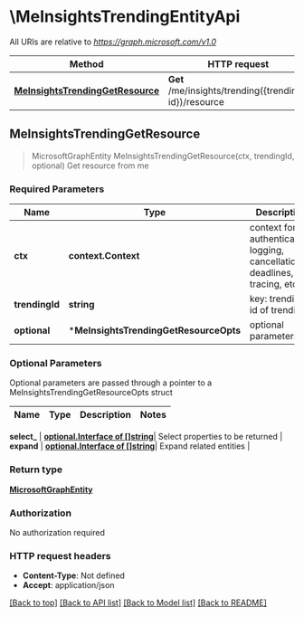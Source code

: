 # \MeInsightsTrendingEntityApi

All URIs are relative to *https://graph.microsoft.com/v1.0*

Method | HTTP request | Description
------------- | ------------- | -------------
[**MeInsightsTrendingGetResource**](MeInsightsTrendingEntityApi.md#MeInsightsTrendingGetResource) | **Get** /me/insights/trending({trending-id})/resource | Get resource from me



## MeInsightsTrendingGetResource

> MicrosoftGraphEntity MeInsightsTrendingGetResource(ctx, trendingId, optional)
Get resource from me

### Required Parameters


Name | Type | Description  | Notes
------------- | ------------- | ------------- | -------------
**ctx** | **context.Context** | context for authentication, logging, cancellation, deadlines, tracing, etc.
**trendingId** | **string**| key: trending-id of trending | 
 **optional** | ***MeInsightsTrendingGetResourceOpts** | optional parameters | nil if no parameters

### Optional Parameters

Optional parameters are passed through a pointer to a MeInsightsTrendingGetResourceOpts struct


Name | Type | Description  | Notes
------------- | ------------- | ------------- | -------------

 **select_** | [**optional.Interface of []string**](string.md)| Select properties to be returned | 
 **expand** | [**optional.Interface of []string**](string.md)| Expand related entities | 

### Return type

[**MicrosoftGraphEntity**](microsoft.graph.entity.md)

### Authorization

No authorization required

### HTTP request headers

- **Content-Type**: Not defined
- **Accept**: application/json

[[Back to top]](#) [[Back to API list]](../README.md#documentation-for-api-endpoints)
[[Back to Model list]](../README.md#documentation-for-models)
[[Back to README]](../README.md)

